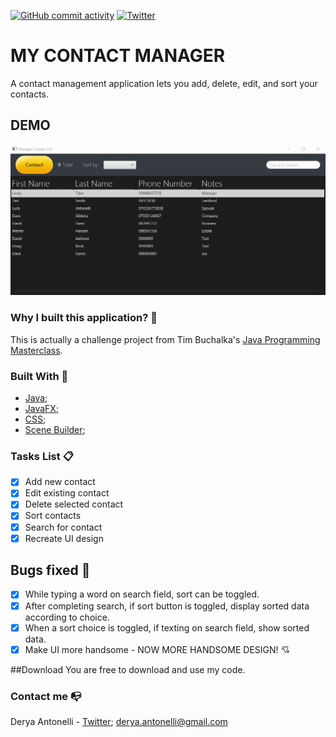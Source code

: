 [![GitHub commit activity](https://img.shields.io/github/commit-activity/w/D-Antonelli/Java-JavaFX-ContactList?color=green&style=plastic)](https://img.shields.io/github/commit-activity/w/D-Antonelli/Java-JavaFX-ContactList?color=green&style=plastic)
[![Twitter](https://img.shields.io/twitter/follow/antonelli_a.svg?style=social&label=@antonelli_a)](https://twitter.com/antonelli_a)
# MY CONTACT MANAGER

 A contact management application lets you add, delete, edit, and sort your contacts.
 
 ## DEMO
 ![Project screenshot](demo/JavaFX.gif)

 ### Why I built this application? :thinking:
 This is actually a challenge project from Tim Buchalka's [Java Programming Masterclass](https://www.udemy.com/course/java-the-complete-java-developer-course/).
 ### Built With 🔨
 * [Java](https://www.oracle.com/java/technologies/);
 * [JavaFX](https://openjfx.io/);
 * [CSS](https://developer.mozilla.org/en-US/docs/Web/CSS);
 * [Scene Builder](https://gluonhq.com/products/scene-builder/);
 
 ### Tasks List :clipboard:
 - [x] Add new contact
 - [x] Edit existing contact
 - [x] Delete selected contact
 - [x] Sort contacts
 - [x] Search for contact
 - [x] Recreate UI design
 
 ## Bugs fixed 🐛
 - [x] While typing a word on search field, sort can be toggled.
 - [x] After completing search, if sort button is toggled, display sorted data according to choice. 
 - [x] When a sort choice is toggled, if texting on search field, show sorted data.
 - [x] Make UI more handsome - NOW MORE HANDSOME DESIGN! 💘
 
 ##Download
 You are free to download and use my code.
   
 ### Contact me 📭
 Derya Antonelli - [Twitter](https://twitter.com/antonelli_a); derya.antonelli@gmail.com
 
